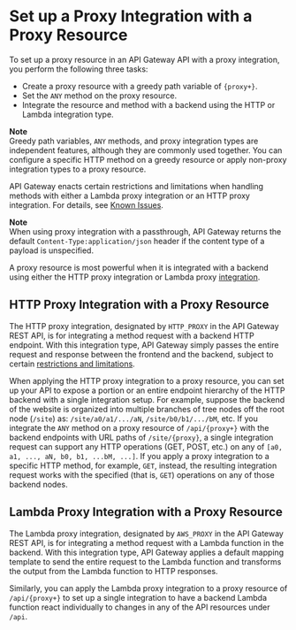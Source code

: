 # Set up a Proxy Integration with a Proxy Resource<a name="api-gateway-set-up-simple-proxy"></a>

To set up a proxy resource in an API Gateway API with a proxy integration, you perform the following three tasks: 
+ Create a proxy resource with a greedy path variable of `{proxy+}`\. 
+ Set the `ANY` method on the proxy resource\.
+ Integrate the resource and method with a backend using the HTTP or Lambda integration type\.

**Note**  
Greedy path variables, `ANY` methods, and proxy integration types are independent features, although they are commonly used together\. You can configure a specific HTTP method on a greedy resource or apply non\-proxy integration types to a proxy resource\.

API Gateway enacts certain restrictions and limitations when handling methods with either a Lambda proxy integration or an HTTP proxy integration\. For details, see [Known Issues](api-gateway-known-issues.md)\. 

**Note**  
 When using proxy integration with a passthrough, API Gateway returns the default `Content-Type:application/json` header if the content type of a payload is unspecified\. 

A proxy resource is most powerful when it is integrated with a backend using either the HTTP proxy integration or Lambda proxy [integration](http://docs.aws.amazon.com/apigateway/api-reference/resource/integration)\.

## HTTP Proxy Integration with a Proxy Resource<a name="api-gateway-proxy-integration-types"></a>

The HTTP proxy integration, designated by `HTTP_PROXY` in the API Gateway REST API, is for integrating a method request with a backend HTTP endpoint\. With this integration type, API Gateway simply passes the entire request and response between the frontend and the backend, subject to certain [restrictions and limitations](api-gateway-known-issues.md)\.  

When applying the HTTP proxy integration to a proxy resource, you can set up your API to expose a portion or an entire endpoint hierarchy of the HTTP backend with a single integration setup\. For example, suppose the backend of the website is organized into multiple branches of tree nodes off the root node \(`/site`\) as: `/site/a0/a1/.../aN`, `/site/b0/b1/.../bM`, etc\. If you integrate the `ANY` method on a proxy resource of `/api/{proxy+}` with the backend endpoints with URL paths of `/site/{proxy}`, a single integration request can support any HTTP operations \(GET, POST, etc\.\) on any of `[a0, a1, ..., aN, b0, b1, ...bM, ...]`\. If you apply a proxy integration to a specific HTTP method, for example, `GET`, instead, the resulting integration request works with the specified \(that is, `GET`\) operations on any of those backend nodes\. 

## Lambda Proxy Integration with a Proxy Resource<a name="lambda-proxy-integration-with-proxy-resource"></a>

The Lambda proxy integration, designated by `AWS_PROXY` in the API Gateway REST API, is for integrating a method request with a Lambda function in the backend\. With this integration type, API Gateway applies a default mapping template to send the entire request to the Lambda function and transforms the output from the Lambda function to HTTP responses\. 

Similarly, you can apply the Lambda proxy integration to a proxy resource of `/api/{proxy+}` to set up a single integration to have a backend Lambda function react individually to changes in any of the API resources under `/api`\. 